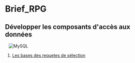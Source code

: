 # Brief_RPG
## Développer les composants d'accès aux données  
&nbsp;&nbsp;
![MySQL](https://img.shields.io/badge/mysql-%2300f.svg?style=for-the-badge&logo=mysql&logoColor=white)  

1. [Les bases des requetes de sélection](./profile/pdf/1-RequetesDeBase.pdf)
                                                
